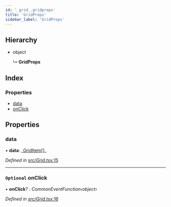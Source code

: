 ```yaml
---
id: '_grid_.gridprops'
title: 'GridProps'
sidebar_label: 'GridProps'
---
```


## Hierarchy

- object

  ↳ **GridProps**

## Index

### Properties

- [data](_grid_.gridprops.md#data)
- [onClick](_grid_.gridprops.md#optional-onclick)

## Properties

### data

• **data**: _[GridItem](\_grid_.griditem.md)[]\_

_Defined in [src/Grid.tsx:15](https://github.com/tarojsx/ui/blob/v0.11.0/src/Grid.tsx#L15)_

---

### `Optional` onClick

• **onClick**? : _CommonEventFunction‹object›_

_Defined in [src/Grid.tsx:16](https://github.com/tarojsx/ui/blob/v0.11.0/src/Grid.tsx#L16)_

